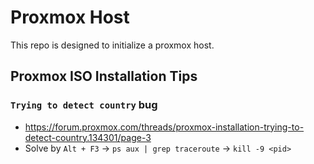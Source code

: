 # Proxmox Host

This repo is designed to initialize a proxmox host.

## Proxmox ISO Installation Tips

### `Trying to detect country` bug

- <https://forum.proxmox.com/threads/proxmox-installation-trying-to-detect-country.134301/page-3>
- Solve by `Alt + F3` -> `ps aux | grep traceroute` -> `kill -9 <pid>`
